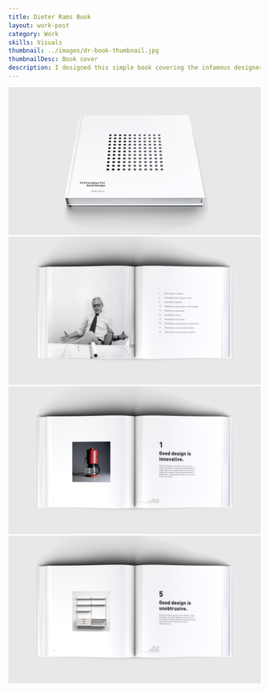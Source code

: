 ```yaml
---
title: Dieter Rams Book
layout: work-post
category: Work
skills: Visuals
thumbnail: ../images/dr-book-thumbnail.jpg
thumbnailDesc: Book cover
description: I designed this simple book covering the infamous designer's "10 Principles For Good Design" while in graduate school.<p>I used a simple grid system based on the dimensions of the Braun T3 Pocket Radio - the product known for influencing the design of Apple’s iPod. The products showcased in the book span Dieter’s work for both Braun and Vitsoe.
---
```

<div><img class="project-image" alt="Cue homepage" src="/images/dr-cover.jpg"></div>
<div><img class="project-image" alt="Cue homepage" src="/images/dr-spread-3.jpg"></div>
<div><img class="project-image" alt="Cue homepage" src="/images/dr-spread-1.jpg"></div>
<div><img class="project-image" alt="Cue homepage" src="/images/dr-spread-2.jpg"></div>
